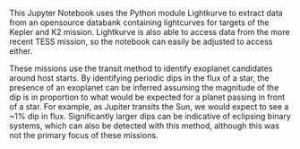 This Jupyter Notebook uses the Python module Lightkurve to extract data from an opensource databank containing lightcurves for targets of the Kepler and K2 mission.
Lightkurve is also able to access data from the more recent TESS mission, so the notebook can easily be adjusted to access either.

These missions use the transit method to identify exoplanet candidates around host starts. By identifying periodic dips in the flux of a star, the presence of an exoplanet can be inferred assuming the magnitude of the dip is in proportion to what would be expected for a planet passing in front of a star. For example, as Jupiter transits the Sun, we would expect to see a ~1% dip in flux. Significantly larger dips can be indicative of eclipsing binary systems, which can also be detected with this method, although this was not the primary focus of these missions.
